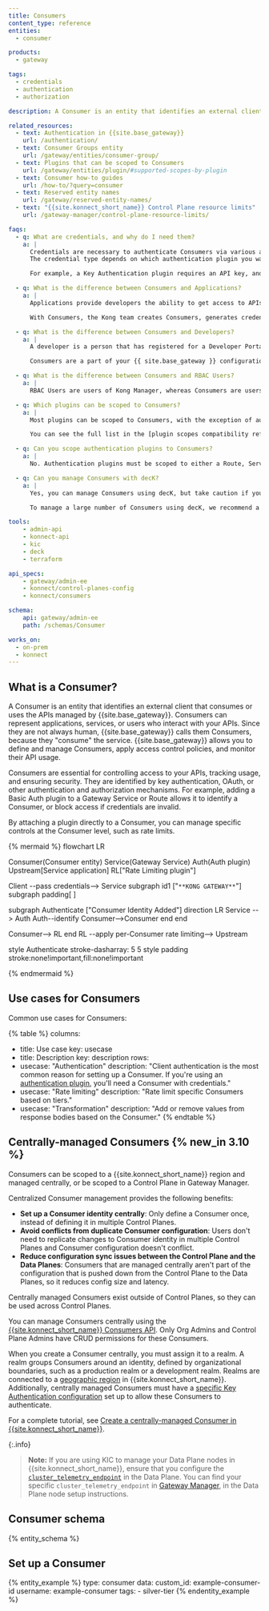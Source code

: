```yaml
---
title: Consumers
content_type: reference
entities:
  - consumer

products:
  - gateway

tags:
  - credentials
  - authentication
  - authorization

description: A Consumer is an entity that identifies an external client that consumes or uses the APIs managed by {{site.base_gateway}}.

related_resources:
  - text: Authentication in {{site.base_gateway}}
    url: /authentication/
  - text: Consumer Groups entity
    url: /gateway/entities/consumer-group/
  - text: Plugins that can be scoped to Consumers
    url: /gateway/entities/plugin/#supported-scopes-by-plugin
  - text: Consumer how-to guides
    url: /how-to/?query=consumer
  - text: Reserved entity names
    url: /gateway/reserved-entity-names/
  - text: "{{site.konnect_short_name}} Control Plane resource limits"
    url: /gateway-manager/control-plane-resource-limits/

faqs:
  - q: What are credentials, and why do I need them?
    a: |
      Credentials are necessary to authenticate Consumers via various authentication mechanisms.
      The credential type depends on which authentication plugin you want to use.

      For example, a Key Authentication plugin requires an API key, and a Basic Authentication plugin requires a username and password pair.

  - q: What is the difference between Consumers and Applications?
    a: |
      Applications provide developers the ability to get access to APIs managed by {{site.base_gateway}} or {{site.konnect_short_name}} with no interaction from the Kong admin team to generate the required credentials. Applications are managed using the Developer Portal.

      With Consumers, the Kong team creates Consumers, generates credentials, and shares them with the developers that need access to the APIs.

  - q: What is the difference between Consumers and Developers?
    a: |
      A developer is a person that has registered for a Developer Portal. They can create applications and manage credentials themselves.

      Consumers are a part of your {{ site.base_gateway }} configuration and are managed by your administrators.

  - q: What is the difference between Consumers and RBAC Users?
    a: |
      RBAC Users are users of Kong Manager, whereas Consumers are users of the services proxied by the Gateway itself.

  - q: Which plugins can be scoped to Consumers?
    a: |
      Most plugins can be scoped to Consumers, with the exception of authentication plugins and plugins that control routing.

      You can see the full list in the [plugin scopes compatibility reference](/gateway/entities/plugin/#supported-scopes-by-plugin).

  - q: Can you scope authentication plugins to Consumers?
    a: |
      No. Authentication plugins must be scoped to either a Route, Service, or globally.

  - q: Can you manage Consumers with decK?
    a: |
      Yes, you can manage Consumers using decK, but take caution if you have a large number of Consumers as the sync time will be high.

      To manage a large number of Consumers using decK, we recommend a federated configuration management approach where Consumers are placed in to Consumer Groups and managed separately from the rest of your configuration.

tools:
    - admin-api
    - konnect-api
    - kic
    - deck
    - terraform

api_specs:
    - gateway/admin-ee
    - konnect/control-planes-config
    - konnect/consumers

schema:
    api: gateway/admin-ee
    path: /schemas/Consumer

works_on:
  - on-prem
  - konnect
---
```


## What is a Consumer?

A Consumer is an entity that identifies an external client that consumes or uses the APIs managed by {{site.base_gateway}}.
Consumers can represent applications, services, or users who interact with your APIs.
Since they are not always human, {{site.base_gateway}} calls them Consumers, because they "consume" the service.
{{site.base_gateway}} allows you to define and manage Consumers, apply access control policies, and monitor their API usage.

Consumers are essential for controlling access to your APIs, tracking usage, and ensuring security.
They are identified by key authentication, OAuth, or other authentication and authorization mechanisms.
For example, adding a Basic Auth plugin to a Gateway Service or Route allows it to identify a Consumer, or block access if credentials are invalid.

By attaching a plugin directly to a Consumer, you can manage specific controls at the Consumer level, such as rate limits.

<!--vale off -->

{% mermaid %}
flowchart LR

Consumer(Consumer 
entity)
Service(Gateway 
Service)
Auth(Auth
plugin)
Upstream[Service 
application]
RL["Rate Limiting 
plugin"]

Client --pass
credentials--> Service
subgraph id1 ["`**KONG GATEWAY**`"]
    subgraph padding[ ]

subgraph Authenticate ["Consumer Identity Added"]
    direction LR
    Service --> Auth
    Auth--identify 
    Consumer-->Consumer
    end
end

Consumer--> RL
end
RL --apply 
per-Consumer
rate limiting--> Upstream

style Authenticate stroke-dasharray: 5 5
style padding stroke:none!important,fill:none!important

{% endmermaid %}

<!--vale on -->

## Use cases for Consumers

Common use cases for Consumers:

<!--vale off-->
{% table %}
columns:
  - title: Use case
    key: usecase
  - title: Description
    key: description
rows:
  - usecase: "Authentication"
    description: "Client authentication is the most common reason for setting up a Consumer. If you're using an [authentication plugin](/plugins/?category=authentication), you'll need a Consumer with credentials."
  - usecase: "Rate limiting"
    description: "Rate limit specific Consumers based on tiers."
  - usecase: "Transformation"
    description: "Add or remove values from response bodies based on the Consumer."
{% endtable %}
<!--vale on-->

## Centrally-managed Consumers {% new_in 3.10 %}

Consumers can be scoped to a {{site.konnect_short_name}} region and managed centrally, or be scoped to a Control Plane in Gateway Manager.

Centralized Consumer management provides the following benefits:
* **Set up a Consumer identity centrally**: Only define a Consumer once, instead of defining it in multiple Control Planes.
* **Avoid conflicts from duplicate Consumer configuration**: Users don't need to replicate changes to Consumer identity in multiple Control Planes and Consumer configuration doesn't conflict.
* **Reduce configuration sync issues between the Control Plane and the Data Planes**: Consumers that are managed centrally aren't part of the configuration that is pushed down from the Control Plane to the Data Planes, so it reduces config size and latency. 

Centrally managed Consumers exist outside of Control Planes, so they can be used across Control Planes.

You can manage Consumers centrally using the [{{site.konnect_short_name}} Consumers API](/api/konnect/consumers/v1/). 
Only Org Admins and Control Plane Admins have CRUD permissions for these Consumers. 

When you create a Consumer centrally, you must assign it to a realm. A realm groups Consumers around an identity, defined by organizational boundaries, such as a production realm or a development realm. 
Realms are connected to a [geographic region](/konnect-platform/geos/) in {{site.konnect_short_name}}. Additionally, centrally managed Consumers must have a [specific Key Authentication configuration](/plugins/key-auth/examples/identity-realms/) set up to allow these Consumers to authenticate.

For a complete tutorial, see [Create a centrally-managed Consumer in {{site.konnect_short_name}}](/how-to/create-centrally-managed-consumer/).

{:.info}
> **Note:** If you are using KIC to manage your Data Plane nodes in {{site.konnect_short_name}}, ensure that you configure the [`cluster_telemetry_endpoint`](/gateway/configuration/#cluster-telemetry-endpoint)  in the Data Plane. You can find your specific `cluster_telemetry_endpoint` in [Gateway Manager](https://cloud.konghq.com/gateway-manager/), in the Data Plane node setup instructions.

## Consumer schema

{% entity_schema %}

## Set up a Consumer

{% entity_example %}
type: consumer
data:
  custom_id: example-consumer-id
  username: example-consumer
  tags:
    - silver-tier
{% endentity_example %}
